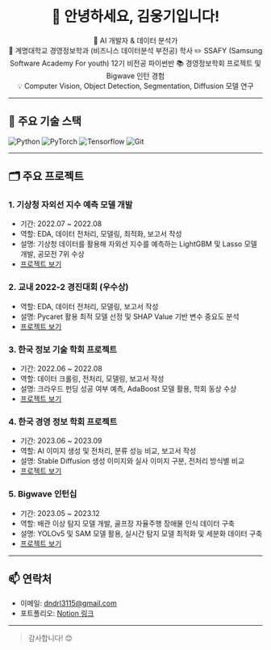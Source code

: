 <h1 align="center">👋 안녕하세요, 김웅기입니다!</h1>
<p align="center">
  🌱 AI 개발자 & 데이터 분석가<br>
  🏫 계명대학교 경영정보학과 (비즈니스 데이터분석 부전공) 학사
  ✏️ SSAFY (Samsung Software Academy For youth) 12기 비전공 파이썬반
  📚 경영정보학회 프로젝트 및 Bigwave 인턴 경험<br>
  💡 Computer Vision, Object Detection, Segmentation, Diffusion 모델 연구
</p>

---

## 🔧 주요 기술 스택
![Python](https://img.shields.io/badge/Python-3776AB?logo=python&logoColor=white)
![PyTorch](https://img.shields.io/badge/PyTorch-EE4C2C?logo=pytorch&logoColor=white)
![Tensorflow](https://img.shields.io/badge/Tensorflow-FFBB00?logo=tensorflow&logoColor=black)
![Git](https://img.shields.io/badge/Git-F05032?logo=git&logoColor=white)

---

## 🗂 주요 프로젝트

### 1. 기상청 자외선 지수 예측 모델 개발  
- 기간: 2022.07 ~ 2022.08  
- 역할: EDA, 데이터 전처리, 모델링, 최적화, 보고서 작성  
- 설명: 기상청 데이터를 활용해 자외선 지수를 예측하는 LightGBM 및 Lasso 모델 개발, 공모전 7위 수상  
- [프로젝트 보기](https://github.com/wwwoong1/Meteorological)

### 2. 교내 2022-2 경진대회 (우수상)  
- 역할: EDA, 데이터 전처리, 모델링, 보고서 작성  
- 설명: Pycaret 활용 최적 모델 선정 및 SHAP Value 기반 변수 중요도 분석  
- [프로젝트 보기](https://github.com/wwwoong1/Intra-school-competition)

### 3. 한국 정보 기술 학회 프로젝트  
- 기간: 2022.06 ~ 2022.08  
- 역할: 데이터 크롤링, 전처리, 모델링, 보고서 작성  
- 설명: 크라우드 펀딩 성공 여부 예측, AdaBoost 모델 활용, 학회 동상 수상  
- [프로젝트 보기](https://github.com/wwwoong1/kmis)

### 4. 한국 경영 정보 학회 프로젝트  
- 기간: 2023.06 ~ 2023.09  
- 역할: AI 이미지 생성 및 전처리, 분류 성능 비교, 보고서 작성  
- 설명: Stable Diffusion 생성 이미지와 실사 이미지 구분, 전처리 방식별 비교  
- [프로젝트 보기](https://github.com/wwwoong1/kmis_2)

### 5. Bigwave 인턴십  
- 기간: 2023.05 ~ 2023.12  
- 역할: 배관 이상 탐지 모델 개발, 골프장 자율주행 장애물 인식 데이터 구축  
- 설명: YOLOv5 및 SAM 모델 활용, 실시간 탐지 모델 최적화 및 세분화 데이터 구축  
- [프로젝트 보기](https://github.com/wwwoong1/bigwave)

---

## 📫 연락처  
- 이메일: dndrl3115@gmail.com  
- 포트폴리오: [Notion 링크](https://notion.so/yourportfolio)  

---

> 감사합니다! 😊
